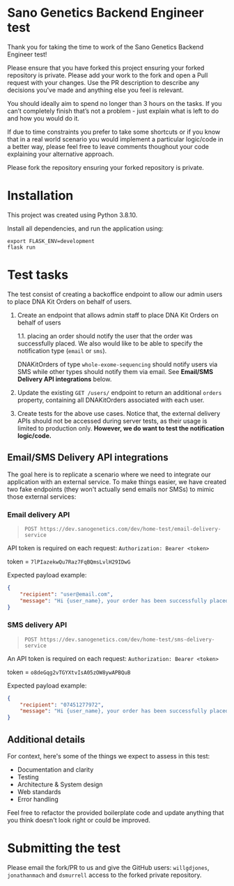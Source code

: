 # Sano Genetics Backend Engineer test
Thank you for taking the time to work of the Sano Genetics Backend Engineer test!

Please ensure that you have forked this project ensuring your forked repository is private. Please add your work to the fork and open a Pull request with your changes. Use the PR description to describe any decisions you've made and anything else you feel is relevant.

You should ideally aim to spend no longer than 3 hours on the tasks. If you can’t completely finish that’s not a problem - just explain what is left to do and how you would do it.

If due to time constraints you prefer to take some shortcuts or if you know that in a real world scenario you would implement a particular logic/code in a better way, please feel free to leave comments thoughout your code explaining your alternative approach.


Please fork the repository ensuring your forked repository is private.

# Installation
This project was created using Python 3.8.10.

Install all dependencies, and run the application using:
```
export FLASK_ENV=development                                  
flask run
```


# Test tasks
The test consist of creating a backoffice endpoint to allow our admin users to place DNA Kit Orders on behalf of users.

1. Create an endpoint that allows admin staff to place DNA Kit Orders on behalf of users

    1.1. placing an order should notify the user that the order was successfully placed. We also would like to be able to specify the notification type (`email` or `sms`).
    
    DNAKitOrders of type `whole-exome-sequencing` should notify users via SMS while other types should notify them via email. See **Email/SMS Delivery API integrations** below.

2. Update the existing `GET /users/` endpoint to return an additional `orders` property, containing all DNAKitOrders associated with each user.

3. Create tests for the above use cases. Notice that, the external delivery APIs should not be accessed during server tests, as their usage is limited to production only. **However, we do want to test the notification logic/code.**

## Email/SMS Delivery API integrations
The goal here is to replicate a scenario where we need to integrate our application with an external service.
To make things easier, we have created two fake endpoints (they won't actually send emails nor SMSs) to mimic those external services:

### Email delivery API

> `POST https://dev.sanogenetics.com/dev/home-test/email-delivery-service`

API token is required on each request: `Authorization: Bearer <token>`

token = `7lPIazekwQu7Raz7FqBQmsLvlH29IDwG`

Expected payload example:
```json
{
    "recipient": "user@email.com",
    "message": "Hi {user_name}, your order has been successfully placed."
}
```

### SMS delivery API
> `POST https://dev.sanogenetics.com/dev/home-test/sms-delivery-service`

An API token is required on each request: `Authorization: Bearer <token>`

token = `o8deGqg2vTGYXtvIsA05zOW8ywAPBQuB`

Expected payload example:
```json
{
    "recipient": "07451277972",
    "message": "Hi {user_name}, your order has been successfully placed."
}
```

## Additional details
For context, here's some of the things we expect to assess in this test:
* Documentation and clarity
* Testing 
* Architecture & System design
* Web standards
* Error handling

Feel free to refactor the provided boilerplate code and update anything that you think doesn't look right or could be improved.


# Submitting the test
Please email the fork/PR to us and give the GitHub users: `willgdjones`,  `jonathanmach` and `dsmurrell` access to the forked private repository.

